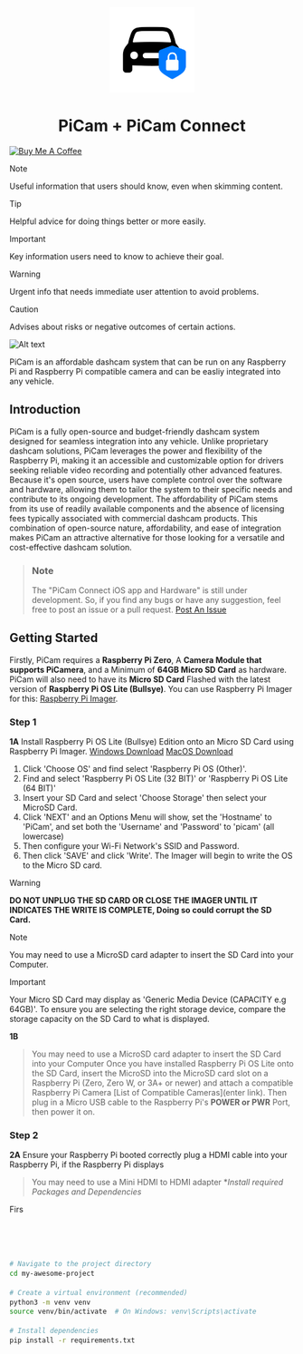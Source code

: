 <p align="center">
    <img width="150" src="https://github.com/MilesCoMEdia/PiCam/blob/a43414c283be9498c1f7eb952dc2a7d07228a778/CONNECTLGOICON.png" alt="PiCamConnect Logo">
</p> 
<h1 align="center">PiCam + PiCam Connect</h1>

<a href="https://www.buymeacoffee.com/tysonm" target="_blank"><img src="https://cdn.buymeacoffee.com/buttons/v2/default-yellow.png" alt="Buy Me A Coffee" style="height: 60px !important;width: 217px !important;" ></a>
> [!NOTE]
> Useful information that users should know, even when skimming content.

> [!TIP]
> Helpful advice for doing things better or more easily.

> [!IMPORTANT]
> Key information users need to know to achieve their goal.

> [!WARNING]
> Urgent info that needs immediate user attention to avoid problems.

> [!CAUTION]
> Advises about risks or negative outcomes of certain actions.

![Alt text](https://github.com/Tys0nat0r01/PiCam/blob/main/CONNECT.png)

PiCam is an affordable dashcam system that can be run on any Raspberry Pi 
and Raspberry Pi compatible camera and can be easliy integrated into any vehicle. 

## **Introduction**

PiCam is a fully open-source and budget-friendly dashcam system designed for seamless integration into any vehicle.  Unlike proprietary dashcam solutions, PiCam leverages the power and flexibility of the Raspberry Pi, making it an accessible and customizable option for drivers seeking reliable video recording and potentially other advanced features.  Because it's open source, users have complete control over the software and hardware, allowing them to tailor the system to their specific needs and contribute to its ongoing development.  The affordability of PiCam stems from its use of readily available components and the absence of licensing fees typically associated with commercial dashcam products.  This combination of open-source nature, affordability, and ease of integration makes PiCam an attractive alternative for those looking for a versatile and cost-effective dashcam solution.

 >### Note ###
> The "PiCam Connect iOS app and Hardware" is still under development. So, if you find any bugs or have any suggestion, feel free to post an issue or a pull request. [Post An Issue](https://github.com/Tys0nat0r01/PiCam/issues/new)


> 

## **Getting Started**

Firstly, PiCam requires a **Raspberry Pi Zero**, A **Camera Module that supports PiCamera**, and a Minimum of **64GB Micro SD Card** as hardware.
PiCam will also need to have its **Micro SD Card** Flashed with the latest version of **Raspberry Pi OS Lite (Bullsye)**. You can use Raspberry Pi Imager for this: [Raspberry Pi Imager](https://www.raspberrypi.com/software/).

### Step 1
**1A**
Install Raspberry Pi OS Lite (Bullsye) Edition onto an Micro SD Card using Raspberry Pi Imager. [Windows Download](https://downloads.raspberrypi.org/imager/imager_latest.exe) [MacOS Download](https://downloads.raspberrypi.org/imager/imager_latest.dmg)
1. Click 'Choose OS' and find select 'Raspberry Pi OS (Other)'.
2. Find and select 'Raspberry Pi OS Lite (32 BIT)' or 'Raspberry Pi OS Lite (64 BIT)'
3. Insert your SD Card and select 'Choose Storage' then select your MicroSD Card.
4. Click 'NEXT' and an Options Menu will show, set the 'Hostname' to 'PiCam', and set both the 'Username' and 'Password' to 'picam' (all lowercase)
5. Then configure your Wi-Fi Network's SSID and Password.
6. Then click 'SAVE' and click 'Write'. The Imager will begin to write the OS to the Micro SD card.
> [!WARNING]
> **DO NOT UNPLUG THE SD CARD OR CLOSE THE IMAGER UNTIL IT INDICATES THE WRITE IS COMPLETE, Doing so could corrupt the SD Card.**

> [!NOTE]
> You may need to use a MicroSD card adapter to insert the SD Card into your Computer.

> [!IMPORTANT]
> Your Micro SD Card may display as 'Generic Media Device (CAPACITY e.g 64GB)'. To ensure you are selecting the right storage device, compare the storage capacity on the SD Card to what is displayed.

**1B**
> You may need to use a MicroSD card adapter to insert the SD Card into your Computer
Once you have installed Raspberry Pi OS Lite onto the SD Card, insert the MicroSD into the MicroSD card slot on a Raspberry Pi (Zero, Zero W, or 3A+ or newer) and attach a compatible Raspberry Pi Camera [List of Compatible Cameras](enter link).
Then plug in a Micro USB cable to the Raspberry Pi's **POWER or PWR** Port, then power it on.

### Step 2

**2A**
Ensure your Raspberry Pi booted correctly plug a HDMI cable into your Raspberry Pi, if the Raspberry Pi displays 
> You may need to use a Mini HDMI to HDMI adapter 
**Install required Packages and Dependencies*

Firs
```bash

```
```bash



# Navigate to the project directory
cd my-awesome-project

# Create a virtual environment (recommended)
python3 -m venv venv
source venv/bin/activate  # On Windows: venv\Scripts\activate

# Install dependencies
pip install -r requirements.txt

